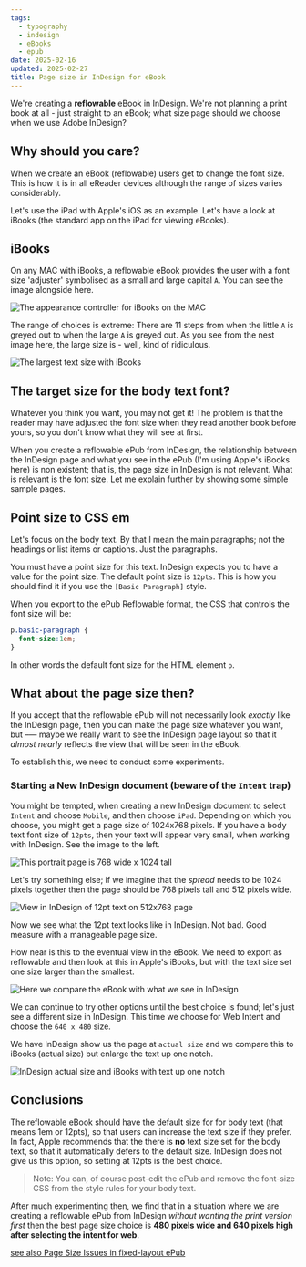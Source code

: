 ```yaml
---
tags:
  - typography
  - indesign
  - eBooks
  - epub
date: 2025-02-16
updated: 2025-02-27
title: Page size in InDesign for eBook
---
```


We're creating a **reflowable** eBook in InDesign. We're not planning a print book at all - just straight to an eBook; what size page should we choose when we use Adobe InDesign?

## Why should you care?

When we create an eBook (reflowable) users get to change the font size. This is how it is in all eReader devices although the range of sizes varies considerably.

Let's use the iPad with Apple's iOS as an example. Let's have a look at iBooks (the standard app on the iPad for viewing eBooks).

## iBooks

On any MAC with iBooks, a reflowable eBook provides the user with a font size 'adjuster' symbolised as a small and large capital `A`. You can see the image alongside here.

![The appearance controller for iBooks on the MAC](ibooksfontsize.png)

The range of choices is extreme: There are 11 steps from when the little `A` is greyed out to when the large `A` is greyed out. As you see from the nest image here, the large size is - well, kind of ridiculous.

![The largest text size with iBooks](ibooksenlargedtext.png)

## The target size for the body text font?

Whatever you think you want, you may not get it! The problem is that the reader may have adjusted the font size when they read another book before yours, so you don't know what they will see at first.

When you create a reflowable ePub from InDesign, the relationship between the InDesign page and what you see in the ePub (I'm using Apple's iBooks here) is non existent; that is, the page size in InDesign is not relevant. What is relevant is the font size. Let me explain further by showing some simple sample pages.

## Point size to CSS em

Let's focus on the body text. By that I mean the main paragraphs; not the headings or list items or captions. Just the paragraphs.

You must have a point size for this text. InDesign expects you to have a value for the point size. The default point size is `12pts`. This is how you should find it if you use the `[Basic Paragraph]` style.

When you export to the ePub Reflowable format, the CSS that controls the font size will be:

```css
p.basic-paragraph {
  font-size:1em;
}
```
In other words the default font size for the HTML element `p`.

## What about the page size then?

If you accept that the reflowable ePub will not necessarily look _exactly_ like the InDesign page, then you can make the page size whatever you want, but –— maybe we really want to see the InDesign page layout so that it _almost nearly_ reflects the view that will be seen in the eBook.

To establish this, we need to conduct some experiments.

### Starting a New InDesign document (beware of the `Intent` trap)

You might be tempted, when creating a new InDesign document to select `Intent` and choose `Mobile`, and then choose `iPad`. Depending on which you choose, you might get a page size of 1024x768 pixels. If you have a body text font size of `12pts`, then your text will appear very small, when working with InDesign. See the image to the left.

![This portrait page is 768 wide x 1024 tall](ipadsize12pts.png)

Let's try something else; if we imagine that the _spread_ needs to be 1024 pixels together then the page should be 768 pixels tall and 512 pixels wide.

![View in InDesign of 12pt text on 512x768 page](pagesize768512.png)

Now we see what the 12pt text looks like in InDesign. Not bad. Good measure with a manageable page size.

How near is this to the eventual view in the eBook. We need to export as reflowable and then look at this in Apple's iBooks, but with the text size set one size larger than the smallest.

![Here we compare the eBook with what we see in InDesign](pagesize768512_epub2.png)

We can continue to try other options until the best choice is found; let's just see a different size in InDesign. This time we choose for Web Intent and choose the `640 x 480` size.

We have InDesign show us the page at `actual size` and we compare this to iBooks (actual size) but enlarge the text up one notch.

![InDesign actual size and iBooks with text up one notch](640480_iBook_2ndstep.png)


## Conclusions

The reflowable eBook should have the default size for for body text (that means 1em or 12pts), so that users can increase the text size if they prefer. In fact, Apple recommends that the there is **no** text size set for the body text, so that it automatically defers to the default size. InDesign does not give us this option, so setting at 12pts is the best choice.

> Note: You can, of course post-edit the ePub and remove the font-size CSS from the style rules for your body text.

After much experimenting then, we find that in a situation where we are creating a reflowable ePub from InDesign _without wanting the print version first_ then the best page size choice is **480 pixels wide and 640 pixels high after selecting the intent for web**.

[see also Page Size Issues in fixed-layout ePub](Page-Size-Issues.md)